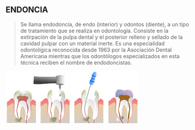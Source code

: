 ## ENDONCIA
>Se llama endodoncia, de endo (interior) y odontos (diente), a un tipo 
de tratamiento que se realiza en odontología. Consiste en la extirpación de la 
pulpa dental y el posterior relleno y sellado de la cavidad pulpar con un 
material inerte. Es una especialidad odontolígica reconocida desde 1963 por la 
Asociación Dental Americana mientras que los odontólogos especializados en esta 
técnica reciben el nombre de endodoncistas.

![endodoncia](endodoncia.jpg)